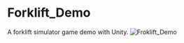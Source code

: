 # Forklift_Demo
A forklift simulator game demo with Unity.
![Froklift_Demo](https://user-images.githubusercontent.com/39819428/170290814-49d7a798-8c57-4b05-8683-78f3be2a3f63.jpg)
